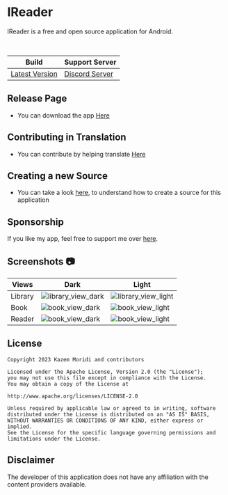 # IReader

IReader is a free and open source application for Android.

<br>

| Build | Support Server |
|-------|---------|
| [Latest Version](https://github.com/IReaderorg/IReader/releases/latest) | [Discord Server](https://discord.gg/HBU6zD8c5v) |

## Release Page

- You can download the app [Here](https://github.com/IReaderorg/IReader/releases)

## Contributing in Translation

- You can contribute by helping translate [Here](https://hosted.weblate.org/projects/ireader/ireader/)

## Creating a new Source

- You can take a look [here](https://github.com/IReaderorg/IReader-extensions/tree/master/sources/en), to understand how to create a source for this application 

## Sponsorship
If you like my app, feel free to support me over [here](https://reymit.ir/kazemcodes).
    


## Screenshots :camera:

| Views    | Dark                                                       | Light                                                        |
| -------- | ---------------------------------------------------------- | ------------------------------------------------------------ |
| Library  | ![library_view_dark](screenshots/library-dark.png)         | ![library_view_light](screenshots/library-light.png)         |
| Book     | ![book_view_dark](screenshots/detail-dark.png)               | ![book_view_light](screenshots/detail-light.png)               |
| Reader     | ![book_view_dark](screenshots/reader-dark.png)               | ![book_view_light](screenshots/reader-light.png)               |

## License

    Copyright 2023 Kazem Moridi and contributors

    Licensed under the Apache License, Version 2.0 (the "License");
    you may not use this file except in compliance with the License.
    You may obtain a copy of the License at

    http://www.apache.org/licenses/LICENSE-2.0

    Unless required by applicable law or agreed to in writing, software
    distributed under the License is distributed on an "AS IS" BASIS,
    WITHOUT WARRANTIES OR CONDITIONS OF ANY KIND, either express or implied.
    See the License for the specific language governing permissions and
    limitations under the License.

## Disclaimer

The developer of this application does not have any affiliation with the content providers available.
